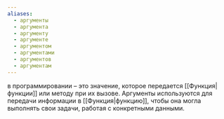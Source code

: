 ```yaml
---
aliases:
  - аргументы
  - аргумента
  - аргументу
  - аргументе
  - аргументом
  - аргументами
  - аргументов
  - аргументам
---
```

в программировании – это значение, которое передается [[Функция|функции]] или методу при их вызове. Аргументы используются для передачи информации в [[Функция|функцию]], чтобы она могла выполнять свои задачи, работая с конкретными данными.
